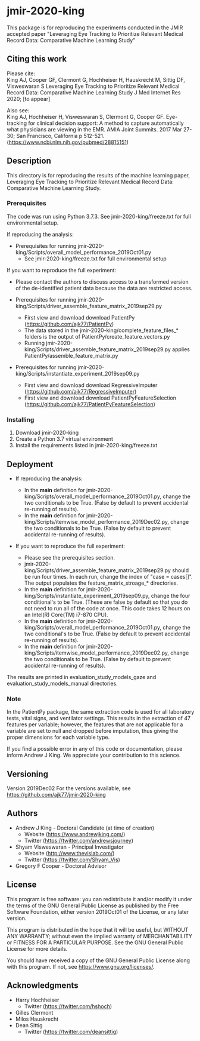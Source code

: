 # jmir-2020-king

This package is for reproducing the experiments conducted in the JMIR accepted paper "Leveraging Eye Tracking to Prioritize Relevant Medical Record Data: Comparative Machine Learning Study"

## Citing this work

Please cite:<br>
King AJ, Cooper GF, Clermont G, Hochheiser H, Hauskrecht M, Sittig DF, Visweswaran S
Leveraging Eye Tracking to Prioritize Relevant Medical Record Data: Comparative Machine Learning Study
J Med Internet Res 2020; [to appear]

Also see:<br>
King AJ, Hochheiser H, Visweswaran S, Clermont G, Cooper GF. Eye-tracking for clinical decision support: A method to capture automatically what physicians are viewing in the EMR. AMIA Joint Summits. 2017 Mar 27-30; San Francisco, California p 512-521. (https://www.ncbi.nlm.nih.gov/pubmed/28815151)


## Description

This directory is for reproducing the results of the machine learning paper, Leveraging Eye Tracking to Prioritize Relevant Medical Record Data: Comparative Machine Learning Study.  



### Prerequisites

The code was run using Python 3.7.3. See jmir-2020-king/freeze.txt for full environmental setup. 

If reproducing the analysis:
* Prerequisites for running jmir-2020-king/Scripts/overall_model_performance_2019Oct01.py 
    * See jmir-2020-king/freeze.txt for full environmental setup

If you want to reproduce the full experiment:
* Please contact the authors to discuss access to a transformed version of the de-identified patient data because the data are restricted access. 

* Prerequisites for running jmir-2020-king/Scripts/driver_assemble_feature_matrix_2019sep29.py
    * First view and download download PatientPy (https://github.com/ajk77/PatientPy)
    * The data stored in the jmir-2020-king/complete_feature_files_* folders is the output of PatientPy/create_feature_vectors.py
    * Running jmir-2020-king/Scripts/driver_assemble_feature_matrix_2019sep29.py applies PatientPy/assemble_feature_matrix.py

* Prerequisites for running jmir-2020-king/Scripts/instantiate_experiment_2019sep09.py
    * First view and download download RegressiveImputer (https://github.com/ajk77/RegressiveImputer)
    * First view and download download PatientPyFeatureSelection (https://github.com/ajk77/PatientPyFeatureSelection)

### Installing

1. Download jmir-2020-king
2. Create a Python 3.7 virtual environment
3. Install the requirements listed in jmir-2020-king/freeze.txt<br>

## Deployment

* If reproducing the analysis:  
    * In the __main__ definition for jmir-2020-king/Scripts/overall_model_performance_2019Oct01.py, change the two conditionals to be True. (False by default to prevent accidental re-running of results).
	* In the __main__ definition for jmir-2020-king/Scripts/itemwise_model_performance_2019Dec02.py, change the two conditionals to be True. (False by default to prevent accidental re-running of results).

* If you want to reproduce the full experiment:
    * Please see the prerequisites section. 
    * jmir-2020-king/Scripts/driver_assemble_feature_matrix_2019sep29.py should be run four times. In each run, change the index of "case = cases[]". The output populates the feature_matrix_stroage_* directories. 
    * In the __main__ definition for jmir-2020-king/Scripts/instantiate_experiment_2019sep09.py, change the four conditional's to be True. (These are false by default so that you do not need to run all of the code at once. This code takes 12 hours on an Intel(R) Core(TM) i7-870 CPU).
    * In the __main__ definition for jmir-2020-king/Scripts/overall_model_performance_2019Oct01.py, change the two conditional's to be True. (False by default to prevent accidental re-running of results).
	* In the __main__ definition for jmir-2020-king/Scripts/itemwise_model_performance_2019Dec02.py, change the two conditionals to be True. (False by default to prevent accidental re-running of results).


The results are printed in evaluation_study_models_gaze and evaluation_study_models_manual directories. 

### Note
In the PatientPy package, the same extraction code is used for all laboratory tests, vital signs, and ventilator settings. This results in the 
extraction of 47 features per variable; however, the features that are not applicable for a variable are set to null 
and dropped before imputation, thus giving the proper dimensions for each variable type. 

If you find a possible error in any of this code or documentation, please inform Andrew J King. We appreciate your contribution to this science. 

## Versioning

Version 2019Dec02 For the versions available, see https://github.com/ajk77/jmir-2020-king

## Authors

* Andrew J King - Doctoral Candidate (at time of creation)
	* Website (https://www.andrewjking.com/)
	* Twitter (https://twitter.com/andrewsjourney)
* Shyam Visweswaran - Principal Investigator
	* Website (http://www.thevislab.com/)
	* Twitter (https://twitter.com/Shyam_Vis)
* Gregory F Cooper - Doctoral Advisor

## License

This program is free software: you can redistribute it and/or modify
it under the terms of the GNU General Public License as published by
the Free Software Foundation, either version 2019Oct01 of the License, or
any later version.

This program is distributed in the hope that it will be useful,
but WITHOUT ANY WARRANTY; without even the implied warranty of
MERCHANTABILITY or FITNESS FOR A PARTICULAR PURPOSE.  See the
GNU General Public License for more details.

You should have received a copy of the GNU General Public License
along with this program.  If not, see <https://www.gnu.org/licenses/>.

## Acknowledgments

* Harry Hochheiser
	* Twitter (https://twitter.com/hshoch)
* Gilles Clermont
* Milos Hauskrecht 
* Dean Sittig
    * Twitter (https://twitter.com/deansittig)
